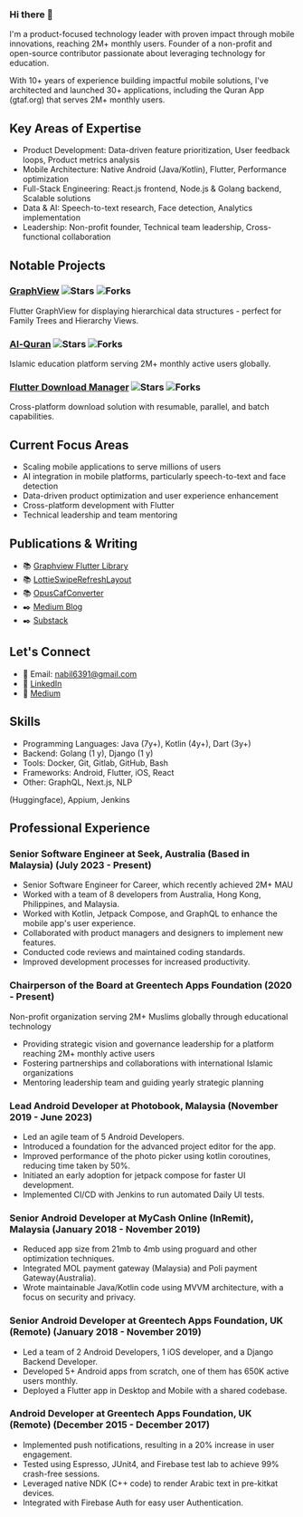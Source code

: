 ### Hi there 👋

I'm a product-focused technology leader with proven impact through mobile innovations, reaching 2M+ monthly users. Founder of a non-profit and open-source contributor passionate about leveraging technology for education.

With 10+ years of experience building impactful mobile solutions, I've architected and launched 30+ applications, including the Quran App (gtaf.org) that serves 2M+ monthly users.

## Key Areas of Expertise
- Product Development: Data-driven feature prioritization, User feedback loops, Product metrics analysis
- Mobile Architecture: Native Android (Java/Kotlin), Flutter, Performance optimization
- Full-Stack Engineering: React.js frontend, Node.js & Golang backend, Scalable solutions
- Data & AI: Speech-to-text research, Face detection, Analytics implementation
- Leadership: Non-profit founder, Technical team leadership, Cross-functional collaboration

## Notable Projects

### [GraphView](https://github.com/nabil6391/graphview) ![Stars](https://img.shields.io/github/stars/nabil6391/graphview?style=social) ![Forks](https://img.shields.io/github/forks/nabil6391/graphview?style=social)
Flutter GraphView for displaying hierarchical data structures - perfect for Family Trees and Hierarchy Views.

### [Al-Quran](https://github.com/GreentechApps/Al-Quran) ![Stars](https://img.shields.io/github/stars/GreentechApps/Al-Quran?style=social) ![Forks](https://img.shields.io/github/forks/GreentechApps/Al-Quran?style=social)
Islamic education platform serving 2M+ monthly active users globally.

### [Flutter Download Manager](https://github.com/nabil6391/flutter_download_manager) ![Stars](https://img.shields.io/github/stars/nabil6391/flutter_download_manager?style=social) ![Forks](https://img.shields.io/github/forks/nabil6391/flutter_download_manager?style=social)
Cross-platform download solution with resumable, parallel, and batch capabilities.

## Current Focus Areas
- Scaling mobile applications to serve millions of users
- AI integration in mobile platforms, particularly speech-to-text and face detection
- Data-driven product optimization and user experience enhancement
- Cross-platform development with Flutter
- Technical leadership and team mentoring

## Publications & Writing
- 📚 [Graphview Flutter Library](https://pub.dev/packages/graphview)
- 📚 [LottieSwipeRefreshLayout](https://github.com/nabil6391/LottieSwipeRefreshLayout)
- 📚 [OpusCafConverter](https://github.com/nabil6391/opus_caf_converter)
- ✒️ [Medium Blog](https://nabil6391.medium.com/)
- ✒️ [Substack](https://nabilmh.substack.com/)

## Let's Connect
- 📧 Email: [nabil6391@gmail.com](mailto:nabil6391@gmail.com)
- 💼 [LinkedIn](https://www.linkedin.com/in/nabil6391)
- 📝 [Medium](https://nabil6391.medium.com)

## Skills
- Programming Languages: Java (7y+), Kotlin (4y+), Dart (3y+)
- Backend: Golang (1 y), Django (1 y)
- Tools: Docker, Git, Gitlab, GitHub, Bash
- Frameworks: Android, Flutter, iOS, React
- Other: GraphQL, Next.js, NLP

 (Huggingface), Appium, Jenkins

## Professional Experience

### Senior Software Engineer at Seek, Australia (Based in Malaysia) (July 2023 - Present)
- Senior Software Engineer for Career, which recently achieved 2M+ MAU
- Worked with a team of 8 developers from Australia, Hong Kong, Philippines, and Malaysia.
- Worked with Kotlin, Jetpack Compose, and GraphQL to enhance the mobile app's user experience.
- Collaborated with product managers and designers to implement new features.
- Conducted code reviews and maintained coding standards.
- Improved development processes for increased productivity.

### Chairperson of the Board at Greentech Apps Foundation (2020 - Present)
Non-profit organization serving 2M+ Muslims globally through educational technology

- Providing strategic vision and governance leadership for a platform reaching 2M+ monthly active users
- Fostering partnerships and collaborations with international Islamic organizations
- Mentoring leadership team and guiding yearly strategic planning

### Lead Android Developer at Photobook, Malaysia (November 2019 - June 2023)
- Led an agile team of 5 Android Developers.
- Introduced a foundation for the advanced project editor for the app.
- Improved performance of the photo picker using kotlin coroutines, reducing time taken by 50%.
- Initiated an early adoption for jetpack compose for faster UI development.
- Implemented CI/CD with Jenkins to run automated Daily UI tests.

### Senior Android Developer at MyCash Online (InRemit), Malaysia (January 2018 - November 2019)
- Reduced app size from 21mb to 4mb using proguard and other optimization techniques.
- Integrated MOL payment gateway (Malaysia) and Poli payment Gateway(Australia).
- Wrote maintainable Java/Kotlin code using MVVM architecture, with a focus on security and privacy.

### Senior Android Developer at Greentech Apps Foundation, UK (Remote) (January 2018 - November 2019)
- Led a team of 2 Android Developers, 1 iOS developer, and a Django Backend Developer.
- Developed 5+ Android apps from scratch, one of them has 650K active users monthly.
- Deployed a Flutter app in Desktop and Mobile with a shared codebase.

### Android Developer at Greentech Apps Foundation, UK (Remote) (December 2015 - December 2017)
- Implemented push notifications, resulting in a 20% increase in user engagement.
- Tested using Espresso, JUnit4, and Firebase test lab to achieve 99% crash-free sessions.
- Leveraged native NDK (C++ code) to render Arabic text in pre-kitkat devices.
- Integrated with Firebase Auth for easy user Authentication.
